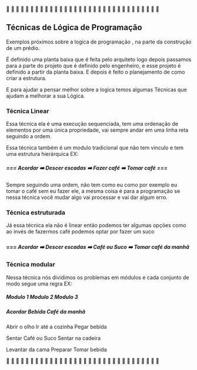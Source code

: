 :large_blue_diamond: :large_blue_diamond: :large_blue_diamond: :large_blue_diamond: :large_blue_diamond: :large_blue_diamond: :large_blue_diamond: :large_blue_diamond: :large_blue_diamond: :large_blue_diamond: :large_blue_diamond: :large_blue_diamond: :large_blue_diamond: :large_blue_diamond: :large_blue_diamond: :large_blue_diamond: :large_blue_diamond: :large_blue_diamond: :large_blue_diamond: :large_blue_diamond: :large_blue_diamond: :large_blue_diamond: :large_blue_diamond: :large_blue_diamond: :large_blue_diamond: :large_blue_diamond: :large_blue_diamond: :large_blue_diamond: :large_blue_diamond: :large_blue_diamond: :large_blue_diamond: :large_blue_diamond: 

## Técnicas de Lógica de Programação

Exemplos próximos sobre a logica de programação , na parte da construção de um prédio.

É definido uma planta baixa que é feita pelo arquiteto logo depois passamos para a parte do projeto que é definido pelo engenheiro, e esse projeto é definido a partir da planta baixa. E depois é feito o planejamento de como criar a estrutura.

E para ajudar a pensar melhor sobre a logica temos algumas Técnicas que ajudam a melhorar a sua Lógica.

### Técnica Linear

Essa técnica ela é uma execução sequenciada, tem uma ordenação de elementos por uma única propriedade, vai sempre andar em uma linha reta seguindo a ordem.

Essa técnica também é um modulo tradicional que não tem vinculo e tem uma estrutura hierárquica EX:



##### ===   Acordar 	:arrow_right: Descer escadas 	:arrow_right: Fazer café 	:arrow_right: Tomar café ===



Sempre seguindo uma ordem, não tem como eu como por exemplo eu tomar o café sem eu fazer ele, a mesma coisa é para a programação se nessa técnica você mudar algo vai processar e vai dar algum erro. 

### Técnica estruturada 

Já essa técnica ela não é linear então podemos ter algumas opções como ao invés de fazermos café podemos optar por fazer um suco 

##### 																																															

##### === Acordar 	:arrow_right:  Descer escadas 	:arrow_right:  Café ou Suco	:arrow_right: 	Tomar café da manhã



### Técnica modular 

Nessa técnica nós dividimos os problemas em módulos e cada conjunto de modo segue uma regra EX: 

##### Modulo 1										Modulo 2										Modulo 3 

##### Acordar											Bebida											Café da manhã

Abrir o olho									 Ir até a cozinha							  Pegar bebida

Sentar											   Café ou Suco								  Sentar na cadeira

Levantar da cama						  Preparar										  Tomar bebida 



:large_blue_diamond: :large_blue_diamond: :large_blue_diamond: :large_blue_diamond: :large_blue_diamond: :large_blue_diamond: :large_blue_diamond: :large_blue_diamond: :large_blue_diamond: :large_blue_diamond: :large_blue_diamond: :large_blue_diamond: :large_blue_diamond: :large_blue_diamond: :large_blue_diamond: :large_blue_diamond: :large_blue_diamond: :large_blue_diamond: :large_blue_diamond: :large_blue_diamond: :large_blue_diamond: :large_blue_diamond: :large_blue_diamond: :large_blue_diamond: :large_blue_diamond: :large_blue_diamond: :large_blue_diamond: :large_blue_diamond: :large_blue_diamond: :large_blue_diamond: :large_blue_diamond: :large_blue_diamond: 



